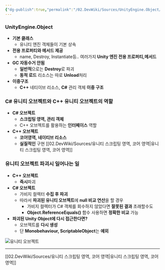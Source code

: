 ```yaml
---
{"dg-publish":true,"permalink":"/02.DevWiki/Sources/UnityEngine.Object/","noteIcon":"","updated":"2025-07-20T02:12:33.000+09:00"}
---
```




### UnityEngine.Object
* **기본 클래스**
	* 유니티 엔진 객체들이 기본 상속
* **전용 프로퍼티와 메서드 제공**
	* name, Destroy, Instantiate등.. 여러가지 **Unity 엔진 전용 프로퍼티,메서드**
* **GC 자동수거 안됨**
	* **일반적**으로는 **Destroy**로 파괴
	* **동적 로드** 리소스는 따로 **Unload**처리
* **이중구조**
	* **C++** 네티이브 리소스, **C#** 관리 객체 **이중 구조**

### C# 유니티 오브젝트와 C++ 유니티 오브젝트의 역할
* **C# 오브젝트**
	* **스크립팅 영역, 관리 객체**
	* C++ 오브젝트를 활용하는 **인터페이스** 역할
* **C++ 오브젝트**
	* **코어영역, 네이티브 리소스**
	* **실질적인** 구현
[[02.DevWiki/Sources/유니티 스크립팅 영역, 코어 영역\|유니티 스크립팅 영역, 코어 영역]]
### 유니티 오브젝트 파괴시 일어나는 일
* **C++ 오브젝트**
	* **즉시**파괴
* **C# 오브젝트**
	* 가비지 컬렉터 **수집 후 파괴**
	* 따라서 **파괴된 유니티 오브젝트**에 **null 비교 연산**을 할 경우
		* 가비지 컬렉터가 C# 객체를 회수하지 않았다면 **잘못된 결과** 초래할수도
		*  **Object.ReferenceEquals()** 함수 사용하면 **정확한 비교** 가능
* **파괴된 Unity Object에 다시 접근한다면?**
	* 오브젝트를 **다시 생성**
	* 단 **Monobehaviour, ScriptableObject**는 **예외**

![유니티 오브젝트](https://docs.unity3d.com/kr/2023.2/uploads/Main/unity-engine-object.png)

---
[[02.DevWiki/Sources/유니티 스크립팅 영역, 코어 영역\|유니티 스크립팅 영역, 코어 영역]]